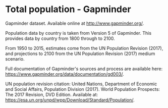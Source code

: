 # Total population - Gapminder

Gapminder dataset. Available online at http://www.gapminder.org/.

Population data by country is taken from Version 5 of Gapminder. This provides data by country from 1800 through to 2100.

From 1950 to 2015, estimates come from the UN Population Revision (2017), and projections to 2100 from the UN Population Revision (2017) medium scenario.

Full documentation of Gapminder's sources and process are available here: https://www.gapminder.org/data/documentation/gd003/.

UN population revision citation:
United Nations, Department of Economic and Social Affairs, Population Division (2017). World Population Prospects: The 2017 Revision, DVD Edition. Available at: https://esa.un.org/unpd/wpp/Download/Standard/Population/.